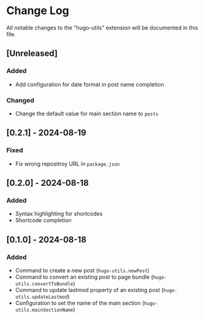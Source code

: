 # Change Log

All notable changes to the "hugo-utils" extension will be documented in this file.

## [Unreleased]

### Added

- Add configuration for date format in post name completion

### Changed

- Change the default value for main section name to `posts`

## [0.2.1] - 2024-08-19

### Fixed

- Fix wrong repositroy URL in `package.json`

## [0.2.0] - 2024-08-18

### Added

- Syntax highlighting for shortcodes
- Shortcode completion

## [0.1.0] - 2024-08-18

### Added

- Command to create a new post (`hugo-utils.newPost`)
- Command to convert an existing post to page bundle (`hugo-utils.convertToBundle`)
- Command to update lastmod property of an existing post (`hugo-utils.updateLastmod`)
- Configuration to set the name of the main section (`hugo-utils.mainSectionName`)

